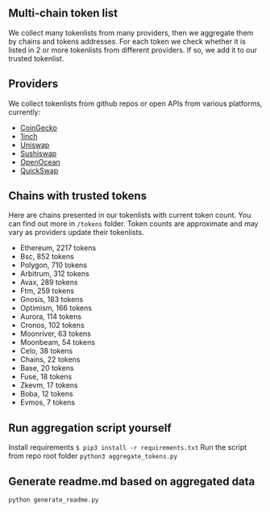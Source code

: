 
## Multi-chain token list 
We collect many tokenlists from many providers, then we aggregate them by chains and tokens addresses. 
For each token we check whether it is listed in 2 or more tokenlists from different providers. If so, 
we add it to our trusted tokenlist.

## Providers
We collect tokenlists from github repos or open APIs from various platforms, currently:
- [CoinGecko](https://www.coingecko.com/)
- [1inch](https://app.1inch.io/)
- [Uniswap](https://uniswap.org/)
- [Sushiswap](https://www.sushi.com/)
- [OpenOcean](https://openocean.finance/)
- [QuickSwap](https://quickswap.exchange/#/swap)

## Chains with trusted tokens
Here are chains presented in our tokenlists with current token count. You can find out more in `/tokens` folder.
Token counts are approximate and may vary as providers update their tokenlists.
- Ethereum, 2217 tokens
- Bsc, 852 tokens
- Polygon, 710 tokens
- Arbitrum, 312 tokens
- Avax, 289 tokens
- Ftm, 259 tokens
- Gnosis, 183 tokens
- Optimism, 166 tokens
- Aurora, 114 tokens
- Cronos, 102 tokens
- Moonriver, 63 tokens
- Moonbeam, 54 tokens
- Celo, 38 tokens
- Chains, 22 tokens
- Base, 20 tokens
- Fuse, 18 tokens
- Zkevm, 17 tokens
- Boba, 12 tokens
- Evmos, 7 tokens

## Run aggregation script yourself
Install requirements
```$ pip3 install -r requirements.txt```
Run the script from repo root folder
```python3 aggregate_tokens.py```
## Generate readme.md based on aggregated data
```bash
python generate_readme.py
```
